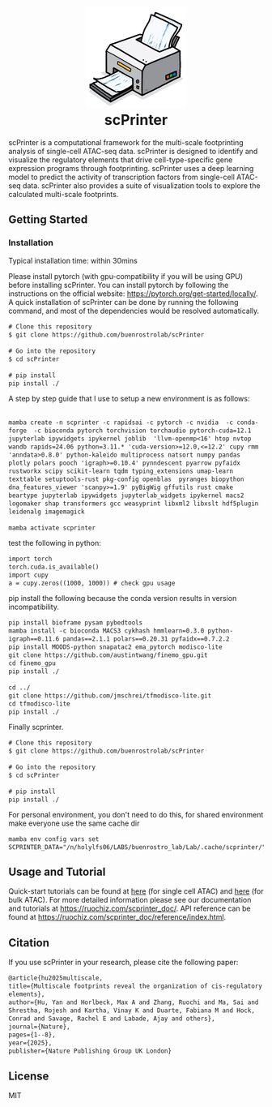 <h1 align="center">
  <br>
  <a href="https://ruochiz.com/scprinter_doc/"><img src="img/logo.png" alt="scPrinter" width="200"></a>
  <br>
  scPrinter
  <br>
</h1>

scPrinter is a computational framework for the multi-scale footprinting analysis of single-cell ATAC-seq data.
scPrinter is designed to identify and visualize the regulatory elements that drive cell-type-specific gene expression programs through footprinting.
scPrinter uses a deep learning model to predict the activity of transcription factors from single-cell ATAC-seq data.
scPrinter also provides a suite of visualization tools to explore the calculated multi-scale footprints.

## Getting Started

### Installation

Typical installation time: within 30mins

Please install pytorch (with gpu-compatibility if you will be using GPU) before installing scPrinter. You can install pytorch by following the instructions on the official website: https://pytorch.org/get-started/locally/.
A quick installation of scPrinter can be done by running the following command, and most of the dependencies would be resolved automatically.

```angular2html
# Clone this repository
$ git clone https://github.com/buenrostrolab/scPrinter

# Go into the repository
$ cd scPrinter

# pip install
pip install ./
```

A step by step guide that I use to setup a new environment is as follows:

```angular2html

mamba create -n scprinter -c rapidsai -c pytorch -c nvidia  -c conda-forge  -c bioconda pytorch torchvision torchaudio pytorch-cuda=12.1 jupyterlab ipywidgets ipykernel joblib  'llvm-openmp<16' htop nvtop wandb rapids=24.06 python=3.11.* 'cuda-version>=12.0,<=12.2' cupy rmm 'anndata>0.8.0' python-kaleido multiprocess natsort numpy pandas plotly polars pooch 'igraph>=0.10.4' pynndescent pyarrow pyfaidx rustworkx scipy scikit-learn tqdm typing_extensions umap-learn texttable setuptools-rust pkg-config openblas  pyranges biopython dna_features_viewer 'scanpy>=1.9' pyBigWig gffutils rust cmake  beartype jupyterlab ipywidgets jupyterlab_widgets ipykernel macs2 logomaker shap transformers gcc weasyprint libxml2 libxslt hdf5plugin leidenalg imagemagick

mamba activate scprinter
```

test the following in python:

```angular2html
import torch
torch.cuda.is_available()
import cupy
a = cupy.zeros((1000, 1000)) # check gpu usage
```

pip install the following because the conda version results in version incompatibility.

```angular2html
pip install bioframe pysam pybedtools
mamba install -c bioconda MACS3 cykhash hmmlearn=0.3.0 python-igraph==0.11.6 pandas==2.1.1 polars==0.20.31 pyfaidx==0.7.2.2
pip install MOODS-python snapatac2 ema_pytorch modisco-lite
git clone https://github.com/austintwang/finemo_gpu.git
cd finemo_gpu
pip install ./

cd ../
git clone https://github.com/jmschrei/tfmodisco-lite.git
cd tfmodisco-lite
pip install ./

```

Finally scprinter.

```angular2html
# Clone this repository
$ git clone https://github.com/buenrostrolab/scPrinter

# Go into the repository
$ cd scPrinter

# pip install
pip install ./
```

For personal environment, you don't need to do this, for shared environment make everyone use the same cache dir

```
mamba env config vars set SCPRINTER_DATA="/n/holylfs06/LABS/buenrostro_lab/Lab/.cache/scprinter/"
```

## Usage and Tutorial

Quick-start tutorials can be found at [here](https://ruochiz.com/scprinter_doc/tutorials/PBMC_scATAC_tutorial.html) (for single cell ATAC) and [here](https://ruochiz.com/scprinter_doc/tutorials/PBMC_bulkATAC_tutorial.html) (for bulk ATAC). For more detailed information please see our documentation and tutorials at https://ruochiz.com/scprinter_doc/. API reference can be found at https://ruochiz.com/scprinter_doc/reference/index.html.

## Citation

If you use scPrinter in your research, please cite the following paper:

```
@article{hu2025multiscale,
title={Multiscale footprints reveal the organization of cis-regulatory elements},
author={Hu, Yan and Horlbeck, Max A and Zhang, Ruochi and Ma, Sai and Shrestha, Rojesh and Kartha, Vinay K and Duarte, Fabiana M and Hock, Conrad and Savage, Rachel E and Labade, Ajay and others},
journal={Nature},
pages={1--8},
year={2025},
publisher={Nature Publishing Group UK London}
```

## License

MIT
